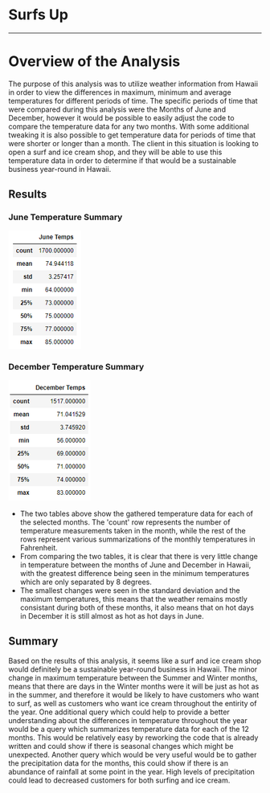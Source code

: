# Surfs Up
---
# Overview of the Analysis
The purpose of this analysis was to utilize weather information from Hawaii in order to view the differences in maximum, minimum and average temperatures for different periods of time.  The specific periods of time that were compared during this analysis were the Months of June and December, however it would be possible to easily adjust the code to compare the temperature data for any two months.  With some additional tweaking it is also possible to get temperature data for periods of time that were shorter or longer than a month.  The client in this situation is looking to open a surf and ice cream shop, and they will be able to use this temperature data in order to determine if that would be a sustainable business year-round in Hawaii.
## Results
### June Temperature Summary
![june_temps](https://github.com/conpm/surfs_up/blob/main/Resources/june_temps.PNG)
### December Temperature Summary
![december_temps](https://github.com/conpm/surfs_up/blob/main/Resources/december_temps.PNG)
- The two tables above show the gathered temperature data for each of the selected months.  The 'count' row represents the number of temperature measurements taken in the month, while the rest of the rows represent various summarizations of the monthly temperatures in Fahrenheit.
- From comparing the two tables, it is clear that there is very little change in temperature between the months of June and December in Hawaii, with the greatest difference being seen in the minimum temperatures which are only separated by 8 degrees.
- The smallest changes were seen in the standard deviation and the maximum temperatures, this means that the weather remains mostly consistant during both of these months, it also means that on hot days in December it is still almost as hot as hot days in June.
## Summary
Based on the results of this analysis, it seems like a surf and ice cream shop would definitely be a sustainable year-round business in Hawaii.  The minor change in maximum temperature between the Summer and Winter months, means that there are days in the Winter months were it will be just as hot as in the summer, and therefore it would be likely to have customers who want to surf, as well as customers who want ice cream throughout the entirity of the year.  One additional query which could help to provide a better understanding about the differences in temperature throughout the year would be a query which summarizes temperature data for each of the 12 months.  This would be relatively easy by reworking the code that is already written and could show if there is seasonal changes which might be unexpected.  Another query which would be very useful would be to gather the precipitation data for the months, this could show if there is an abundance of rainfall at some point in the year.  High levels of precipitation could lead to decreased customers for both surfing and ice cream.
